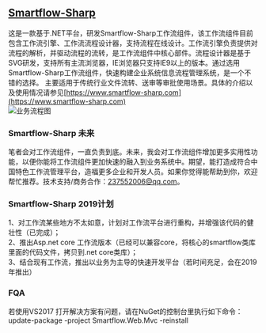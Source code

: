 ﻿## [Smartflow-Sharp](https://www.smartflow-sharp.com)  
这是一款基于.NET平台，研发Smartflow-Sharp工作流组件，该工作流组件目前包含工作流引擎、工作流流程设计器，支持流程在线设计。工作流引擎负责提供对流程的解析，并驱动流程的流转，是工作流组件中核心部件。流程设计器是基于SVG研发，支持所有主流浏览器，IE浏览器只支持IE9以上的版本。通过选用Smartflow-Sharp工作流组件，快速构建企业系统信息流程管理系统，是一个不错的选择。 主要适用于传统行业文件流转、送审等审批使用场景。具体的介绍以及使用情况请参见[https://www.smartflow-sharp.com](https://www.smartflow-sharp.com)  
![业务流程图](https://www.smartflow-sharp.com/flow.png)

### Smartflow-Sharp 未来
笔者会对工作流组件，一直负责到底。未来，我会对工作流组件增加更多实用性功能，以便你能将工作流组件更加快速的融入到业务系统中。期望，能打造成符合中国特色工作流管理平台，造福更多企业和开发人员。如果你觉得能帮助到你，欢迎帮忙推荐。技术支持/商务合作：237552006@qq.com。

### Smartflow-Sharp 2019计划
1、对工作流某些地方不太如意，计划对工作流平台进行重构，并增强该代码的健壮性（已完成）；<br/>
2、推出Asp.net core 工作流版本（已经可以兼容core，将核心的smartflow类库里面的代码文件，拷贝到.net core类库）；<br/>
3、结合现有工作流，推出以业务为主导的快速开发平台（若时间充足，会在2019年推出）

### FQA
若使用VS2017 打开解决方案有问题，请在NuGet的控制台里执行如下命令：<br/>
update-package -project Smartflow.Web.Mvc -reinstall 
